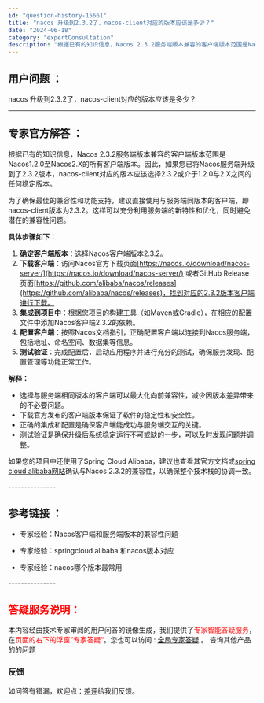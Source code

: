 ```yaml
---
id: "question-history-15661"
title: "nacos 升级到2.3.2了，nacos-client对应的版本应该是多少？"
date: "2024-06-18"
category: "expertConsultation"
description: "根据已有的知识信息，Nacos 2.3.2服务端版本兼容的客户端版本范围是Nacos1.2.0至Nacos2.X的所有客户端版本。因此，如果您已将Nacos服务端升级到了2.3.2版本，nacos-client对应的版本应该选择2.3.2或介于1.2.0与2.X之间的任何稳定版本。为了确保最佳的兼容"
---
```


## 用户问题 ： 
 nacos 升级到2.3.2了，nacos-client对应的版本应该是多少？  

---------------
## 专家官方解答 ：

根据已有的知识信息，Nacos 2.3.2服务端版本兼容的客户端版本范围是Nacos1.2.0至Nacos2.X的所有客户端版本。因此，如果您已将Nacos服务端升级到了2.3.2版本，nacos-client对应的版本应该选择2.3.2或介于1.2.0与2.X之间的任何稳定版本。

为了确保最佳的兼容性和功能支持，建议直接使用与服务端同版本的客户端，即nacos-client版本为2.3.2。这样可以充分利用服务端的新特性和优化，同时避免潜在的兼容性问题。

**具体步骤如下：**

1. **确定客户端版本**：选择Nacos客户端版本2.3.2。
2. **下载客户端**：访问Nacos官方下载页面[https://nacos.io/download/nacos-server/](https://nacos.io/download/nacos-server/) 或者GitHub Release页面[https://github.com/alibaba/nacos/releases](https://github.com/alibaba/nacos/releases)，找到对应的2.3.2版本客户端进行下载。
3. **集成到项目中**：根据您项目的构建工具（如Maven或Gradle），在相应的配置文件中添加Nacos客户端2.3.2的依赖。
4. **配置客户端**：按照Nacos文档指引，正确配置客户端以连接到Nacos服务端，包括地址、命名空间、数据集等信息。
5. **测试验证**：完成配置后，启动应用程序并进行充分的测试，确保服务发现、配置管理等功能正常工作。

**解释：**
- 选择与服务端相同版本的客户端可以最大化向前兼容性，减少因版本差异带来的不必要问题。
- 下载官方发布的客户端版本保证了软件的稳定性和安全性。
- 正确的集成和配置是确保客户端能成功与服务端交互的关键。
- 测试验证是确保升级后系统稳定运行不可或缺的一步，可以及时发现问题并调整。

如果您的项目中还使用了Spring Cloud Alibaba，建议也查看其官方文档或[spring cloud alibaba网站](https://sca.aliyun.com/docs/2023/overview/version-explain/?spm=5176.29160081.0.0.74801a15rjcsKN)确认与Nacos 2.3.2的兼容性，以确保整个技术栈的协调一致。


<font color="#949494">---------------</font> 


## 参考链接 ：

* 专家经验：Nacos客户端和服务端版本的兼容性问题 
 
 * 专家经验：springcloud alibaba 和nacos版本对应 
 
 * 专家经验：nacos哪个版本最常用 


 <font color="#949494">---------------</font> 
 


## <font color="#FF0000">答疑服务说明：</font> 

本内容经由技术专家审阅的用户问答的镜像生成，我们提供了<font color="#FF0000">专家智能答疑服务</font>，在<font color="#FF0000">页面的右下的浮窗”专家答疑“</font>。您也可以访问 : [全局专家答疑](https://answer.opensource.alibaba.com/docs/intro) 。 咨询其他产品的的问题

### 反馈
如问答有错漏，欢迎点：[差评](https://ai.nacos.io/user/feedbackByEnhancerGradePOJOID?enhancerGradePOJOId=15713)给我们反馈。

